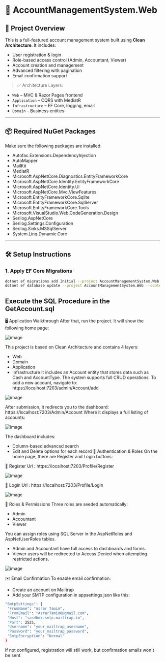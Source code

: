 # 📘 AccountManagementSystem.Web

## 🧩 Project Overview

This is a full-featured account management system built using **Clean Architecture**. It includes:

- User registration & login  
- Role-based access control (Admin, Accountant, Viewer)  
- Account creation and management  
- Advanced filtering with pagination  
- Email confirmation support  

> ✅ Architecture Layers:  
- `Web` – MVC & Razor Pages frontend  
- `Application` – CQRS with MediatR  
- `Infrastructure` – EF Core, logging, email  
- `Domain` – Business entities  

---

## 📦 Required NuGet Packages

Make sure the following packages are installed:

- Autofac.Extensions.DependencyInjection  
- AutoMapper  
- MailKit  
- MediatR  
- Microsoft.AspNetCore.Diagnostics.EntityFrameworkCore  
- Microsoft.AspNetCore.Identity.EntityFrameworkCore  
- Microsoft.AspNetCore.Identity.UI  
- Microsoft.AspNetCore.Mvc.ViewFeatures  
- Microsoft.EntityFrameworkCore.Sqlite  
- Microsoft.EntityFrameworkCore.SqlServer  
- Microsoft.EntityFrameworkCore.Tools  
- Microsoft.VisualStudio.Web.CodeGeneration.Design  
- Serilog.AspNetCore  
- Serilog.Settings.Configuration  
- Serilog.Sinks.MSSqlServer  
- System.Linq.Dynamic.Core  

---

## 🛠️ Setup Instructions

### 1. Apply EF Core Migrations

```bash
dotnet ef migrations add Initial --project AccountManagementSystem.Web --context AppDbContext
dotnet ef database update --project AccountManagementSystem.Web --context AppDbContext
```
## Execute the SQL Procedure in the GetAccount.sql
🖥️ Application Walkthrough
After that, run the project. It will show the following home page:

![image](https://github.com/user-attachments/assets/c9c2d217-be2f-43d3-837d-52b756221e77)

This project is based on Clean Architecture and contains 4 layers:
  - Web
  - Domain
  - Application
  - Infrastructure
It includes an Account entity that stores data such as Cash and AccountType.
The system supports full CRUD operations.
To add a new account, navigate to: https://localhost:7203/admin/Account/add

![image](https://github.com/user-attachments/assets/49b39a25-c1a2-4090-8fe1-de91ed63875a)

After submission, it redirects you to the dashboard: https://localhost:7203/Admin/Account
Where it displays a full listing of accounts:

![image](https://github.com/user-attachments/assets/53e90aab-9435-45bb-94d9-dc96301f9a5b)

The dashboard includes:
  - Column-based advanced search
  - Edit and Delete options for each record
🔐 Authentication & Roles
On the home page, there are Register and Login buttons:

🔑 Register Url : https://localhost:7203/Profile/Register

![image](https://github.com/user-attachments/assets/af1bab1a-b628-4451-ac0a-46484cc14fce)


🔐 Login Url : https://localhost:7203/Profile/Login

![image](https://github.com/user-attachments/assets/1d3df545-98ba-4b36-96ba-8d881011c0f9)

👥 Roles & Permissions
Three roles are seeded automatically:
  - Admin  
  - Accountant
  - Viewer

You can assign roles using SQL Server in the AspNetRoles and AspNetUserRoles tables.
  - Admin and Accountant have full access to dashboards and forms.
  - Viewer users will be redirected to Access Denied when attempting restricted actions.

![image](https://github.com/user-attachments/assets/0793f9ff-4082-4482-8413-f08990056f06)

✉️ Email Confirmation
To enable email confirmation:
  - Create an account on Mailtrap
  - Add your SMTP configuration in appsettings.json like this:
 ```bash
"SmtpSettings": {
  "FromName": "Asrar Tamim",
  "FromEmail": "AsrarTamim8@gmail.com",
  "Host": "sandbox.smtp.mailtrap.io",
  "Port": 2525,
  "Username": "your_mailtrap_username",
  "Password": "your_mailtrap_password",
  "SmtpEncryption": "Normal"
}
```
If not configured, registration will still work, but confirmation emails won't be sent.


